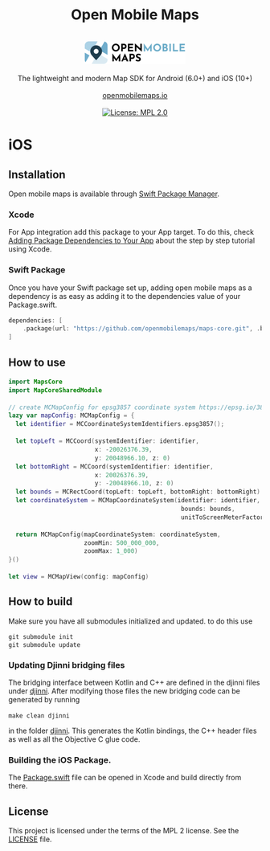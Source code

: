 <h1 align="center">Open Mobile Maps</h1>
<br />
<div align="center">
  <img width="200" height="45" src="../logo.svg" />
  <br />
  <br />
  The lightweight and modern Map SDK for Android (6.0+) and iOS (10+)
  <br />
  <br />
  <a href="https://openmobilemaps.io/">openmobilemaps.io</a>
</div>
<br />
<div align="center">
    <!-- License -->
    <a href="https://github.com/openmobilemaps/maps-core/blob/master/LICENSE">
      <img alt="License: MPL 2.0"
      src="https://img.shields.io/badge/License-MPL%202.0-brightgreen.svg">
    </a>
</div>

<h1>iOS</h1>

## Installation
Open mobile maps is available through [Swift Package Manager](https://swift.org/package-manager/).

### Xcode
For App integration add this package to your App target. To do this, check [Adding Package Dependencies to Your App](https://developer.apple.com/documentation/xcode/adding_package_dependencies_to_your_app) about the step by step tutorial using Xcode.

### Swift Package

Once you have your Swift package set up, adding open mobile maps as a dependency is as easy as adding it to the dependencies value of your Package.swift.
```swift
dependencies: [
    .package(url: "https://github.com/openmobilemaps/maps-core.git", .branch("develop"))
]
```

## How to use
```swift
import MapsCore
import MapCoreSharedModule

// create MCMapConfig for epsg3857 coordinate system https://epsg.io/3857
lazy var mapConfig: MCMapConfig = {
  let identifier = MCCoordinateSystemIdentifiers.epsg3857();

  let topLeft = MCCoord(systemIdentifier: identifier,
                        x: -20026376.39,
                        y: 20048966.10, z: 0)
  let bottomRight = MCCoord(systemIdentifier: identifier,
                        x: 20026376.39,
                        y: -20048966.10, z: 0)
  let bounds = MCRectCoord(topLeft: topLeft, bottomRight: bottomRight)
  let coordinateSystem = MCMapCoordinateSystem(identifier: identifier,
                                                bounds: bounds,
                                                unitToScreenMeterFactor: 1)

  return MCMapConfig(mapCoordinateSystem: coordinateSystem,
                     zoomMin: 500_000_000,
                     zoomMax: 1_000)
}()

let view = MCMapView(config: mapConfig)
```

## How to build

Make sure you have all submodules initialized and updated. to do this use
```shell
git submodule init
git submodule update
```

### Updating Djinni bridging files

The bridging interface between Kotlin and C++ are defined in the djinni files under [djinni](../djinni). After modifying those files the new bridging code can be generated by running

```make clean djinni```

in the folder [djinni](../djinni). This generates the Kotlin bindings, the C++ header files as well as all the Objective C glue code.

### Building the iOS Package.

The [Package.swift](../Package.swift) file can be opened in Xcode and build directly from there. 

## License
This project is licensed under the terms of the MPL 2 license. See the [LICENSE](../LICENSE) file.
